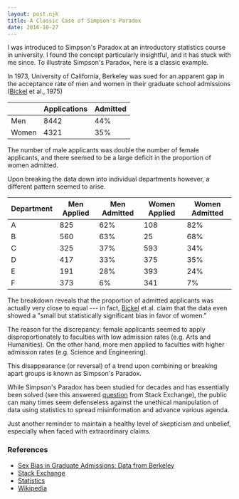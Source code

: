 ```yaml
---
layout: post.njk
title: A Classic Case of Simpson's Paradox
date: 2016-10-27
---
```


I was introduced to Simpson's Paradox at an introductory statistics course in university. I found the concept particularly insightful, and it has stuck with me since. To illustrate Simpson's Paradox, here is a classic example.

In 1973, University of California, Berkeley was sued for an apparent gap in the acceptance rate of men and women in their graduate school admissions ([Bickel](http://homepage.stat.uiowa.edu/~mbognar/1030/Bickel-Berkeley.pdf) et al., 1975)

| | Applications | Admitted |
| --- | --- | --- |
| Men | 8442 | <span class="green-text">44%</span> |
| Women | 4321 | <span class="red-text">35%</span> |


The number of male applicants was double the number of female applicants, and there seemed to be a large deficit in the proportion of women admitted.

Upon breaking the data down into individual departments however, a different pattern seemed to arise.

| Department | Men Applied | Men Admitted | Women Applied | Women Admitted |
| --- | --- | --- | --- | --- |
| A | 825 | <span class="red-text">62%</span> | 108 | <span class="green-text">82%</span> |
| B | 560 | <span class="red-text">63%</span> | 25 | <span class="green-text">68%</span> |
| C | 325 | <span class="green-text">37%</span> | 593 | <span class="red-text">34%</span> |
| D | 417 | <span class="red-text">33%</span> | 375 | <span class="green-text">35%</span> |
| E | 191 | <span class="green-text">28%</span> | 393 | <span class="red-text">24%</span> |
| F | 373 | <span class="red-text">6%</span> | 341 | <span class="green-text">7%</span> |

The breakdown reveals that the proportion of admitted applicants was actually very close to equal --- in fact, [Bickel](http://homepage.stat.uiowa.edu/~mbognar/1030/Bickel-Berkeley.pdf) et al. claim that the data even showed a "small but statistically significant bias in favor of women."

The reason for the discrepancy: female applicants seemed to apply disproportionately to faculties with low admission rates (e.g. Arts and Humanities). On the other hand, more men applied to faculties with higher admission rates (e.g. Science and Engineering).

This disappearance (or reversal) of a trend upon combining or breaking apart groups is known as Simpson's Paradox.

While Simpson's Paradox has been studied for decades and has essentially been solved (see this answered [question](http://stats.stackexchange.com/questions/78255/how-to-resolve-simpsons-paradox) from Stack Exchange), the public can many times seem defenseless against the unethical manipulation of data using statistics to spread misinformation and advance various agenda.

Just another reminder to maintain a healthy level of skepticism and unbelief, especially when faced with extraordinary claims.

### References

- [Sex Bias in Graduate Admissions: Data from Berkeley](http://homepage.stat.uiowa.edu/~mbognar/1030/Bickel-Berkeley.pdf)
- [Stack Exchange](http://stats.stackexchange.com/questions/78255/how-to-resolve-simpsons-paradox)
- [Statistics](https://www.amazon.ca/Statistics-David-Freedman/dp/0393929728)
- [Wikipedia](https://en.wikipedia.org/wiki/Simpson's_paradox)